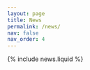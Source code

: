 ```yaml
---
layout: page
title: News
permalink: /news/
nav: false
nav_order: 4
---
```

<style>
.timeline {
    position: relative;
    max-width: 1200px;
    margin: 40px auto;
}

.timeline::after {
    content: '';
    position: absolute;
    width: 2px; /* Slimmer line for a more refined look */
    background-color: #ddd;
    top: 0;
    bottom: 0;
    left: 50%;
    transform: translateX(-50%);
}

.container {
    padding: 10px 40px;
    position: relative;
    background-color: inherit;
    width: 50%;
}

.left {
    left: 0;
}

.right {
    left: 50%;
}

.content {
    padding: 20px 30px;
    background-color: white;
    position: relative;
    border-radius: 6px;
    box-shadow: 0 4px 8px 0 rgba(0,0,0,0.2); /* Add shadow for depth */
    color: black;
}

/* Adjust the position of the content boxes */
.left .content {
    margin-left: 0px;
    margin-right: auto;
}

.right .content {
    margin-left: auto;
    margin-right: 0;
}

/* Position the timeline dots correctly */
.container::after {
    content: '';
    position: absolute;
    width: 20px;
    height: 20px;
    background-color: white;
    border: 4px solid #ddd;
    top: 15px;
    border-radius: 50%;
    z-index: 1;
    transform: translateX(-50%);
}

.left::after {
    left: 50%;
}

.right::after {
    left: 50%;
}

@media screen and (max-width: 600px) {
    .container {
        width: 100%;
        padding-left: 70px; /* Adjust as needed for smaller screens */
        padding-right: 25px; /* Adjust as needed for smaller screens */
    }
    .left::after, .right::after {
        left: 0;
    }
    .left .content, .right .content {
        margin-left: 0;
        margin-right: 0;
    }
}
    /* Add more styling according to your preference */
</style>

<!-- <div class="timeline">
    <div class="container left">
        <div class="content">
            <h2>2024</h2>
            <p>This is some text about the news article. This can be expanded to show more details.</p>
        </div>
    </div>
    {% for item in site.news limit: news_limit %}
        <div class="container right">
            <div class="content">
                <h2> {{ item.date | date: '%Y' }} </h2> <br>
                <h3> {{ item.date | date: '%b %d, %Y' }} </h3> <br>
                {{ item.content | remove: '<p>' | remove: '</p>' | emojify }}
            </div>
    {% endfor %}
</div> -->

<div id="timeline"></div>

<script type='text/javascript'>
    var newsData = {{ site.news | jsonify }};
    document.addEventListener('DOMContentLoaded', () => {
        const timeline = document.getElementById('timeline');
        
        // Use the `newsData` variable directly in your JavaScript
        newsData.forEach(item => {
            const year = parseInt(item.date.split('-')[0]); // Extract the year
            const isEvenYear = year % 2 === 0;

            const timelineItem = document.createElement('div');
            timelineItem.classList.add('timeline-item', isEvenYear ? 'right' : 'left');
            
            const timelineContent = document.createElement('div');
            timelineContent.classList.add('timeline-content');
            
            timelineContent.innerHTML = `<h3>${item.date}</h3><p>${item.content}</p>`;
            
            timelineItem.appendChild(timelineContent);
            timeline.appendChild(timelineItem);
        });
    });
</script>


{% include news.liquid %}
